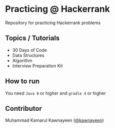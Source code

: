 Practicing @ Hackerrank
=======================

Repository for practicing Hackerrank problems

Topics / Tutorials
-----------------
* 30 Days of Code
* Data Structures
* Algorithm
* Interview Preparation Kit

How to run
----------
You need `Java 8` or higher and `gradle 4` or higher

Contributor
-----------
Muhammad Kamarul Kawnayeen ([@kawnayeen](https://github.com/kawnayeen))